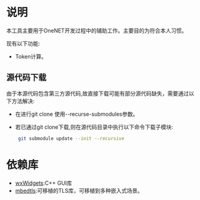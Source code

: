 # 说明

本工具主要用于OneNET开发过程中的辅助工作。主要目的为符合本人习惯。

现有以下功能:

- Token计算。

## 源代码下载

由于本源代码包含第三方源代码,故直接下载可能有部分源代码缺失，需要通过以下方法解决:

- 在进行git clone 使用--recurse-submodules参数。

- 若已通过git clone下载,则在源代码目录中执行以下命令下载子模块:

  ```bash
   git submodule update --init --recursive
  ```


# 依赖库

- [wxWidgets](https://github.com/wxWidgets/wxWidgets):C++ GUI库
- [mbedtls](https://github.com/Mbed-TLS/mbedtls):可移植的TLS库，可移植到多种嵌入式场景。

